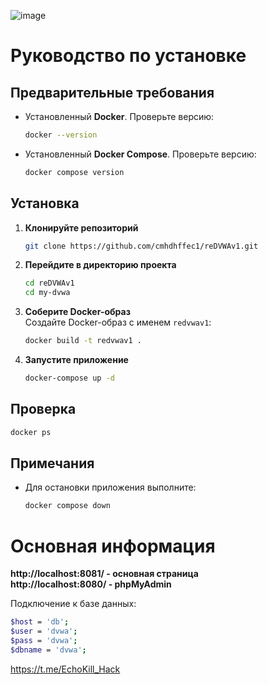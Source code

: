 ![image](https://github.com/user-attachments/assets/c3a90a67-f45a-4856-beb0-4fc71a9bee97)

# Руководство по установке

## Предварительные требования

- Установленный **Docker**. Проверьте версию:
  ```bash
  docker --version
  ```
- Установленный **Docker Compose**. Проверьте версию:
  ```bash
  docker compose version
  ```

## Установка

1. **Клонируйте репозиторий**  
   ```bash
   git clone https://github.com/cmhdhffec1/reDVWAv1.git
   ```

2. **Перейдите в директорию проекта**  
   ```bash
   cd reDVWAv1
   cd my-dvwa
   ```

3. **Соберите Docker-образ**  
   Создайте Docker-образ с именем `redvwav1`:
   ```bash
   docker build -t redvwav1 .
   ```

4. **Запустите приложение**  
   ```bash
   docker-compose up -d
   ```

## Проверка
```bash
docker ps
```

## Примечания
- Для остановки приложения выполните:
  ```bash
  docker compose down
  ```

# Основная информация

**http://localhost:8081/ - основная страница**  
**http://localhost:8080/ - phpMyAdmin**

Подключение к базе данных:
```bash
$host = 'db';
$user = 'dvwa';
$pass = 'dvwa';
$dbname = 'dvwa';
```

https://t.me/EchoKill_Hack
